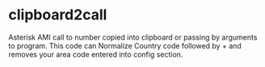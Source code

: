 # clipboard2call
Asterisk AMI call to number copied into clipboard or passing by arguments to program.
This code can Normalize Country code followed by + and removes your area code entered into config section.
